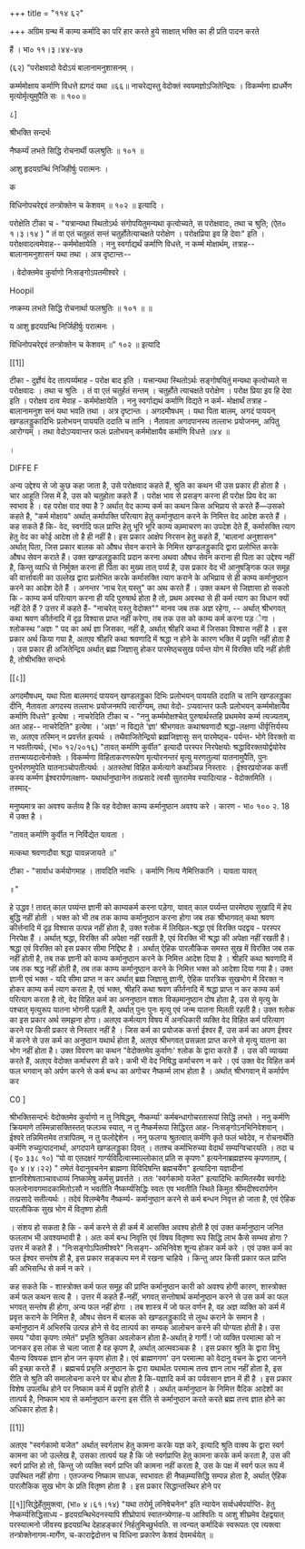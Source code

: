 +++
title = "११४ ६२"

+++
अग्रिम ग्रन्थ में काम्य कर्मादि का परि हार करते हुये साक्षात् भक्ति का ही प्रति पादन करते 

हैं । भा० ११।३।४४-४७ 

(६२) "परोक्षवादो वेदोऽयं बालानामनुशासनम् । 

कर्म्ममोक्षाय कर्माणि विधत्ते ह्यगदं यथा ॥६६॥ नाचरेद्यस्तु वेदोक्तं स्वयमज्ञोऽजितेन्द्रियः । विकर्म्मणा ह्यधर्मेण मृत्योर्मृत्युमुपैति सः ॥ १००॥ 

८] 

श्रीभक्ति सन्दर्भः 

नैष्कर्म्यं लभते सिद्धि रोचनार्थी फलश्रुतिः ॥ १०१ ॥ 

आशु हृदयग्रन्थिं निजिहीर्षुः परात्मनः । 

क 

विधिनोपचरेद्दवं तन्त्रोक्तेन च केशवम् ॥ १०२ ॥ इत्यादि । 

परोक्षेति टीका च - "यत्रान्यथा स्थितोऽर्थः संगोपयितुमन्यथा कृत्वोच्यते, स परोक्षवादः, तथा च श्रुति; (ऐत० १।३।१४ ) " तं वा एतं चतुहतं सन्तं चतुर्होतेत्याचक्षते परोक्षेण । परोक्षप्रिया इव हि देवाः" इति । परोक्षवादत्वमेवाह-- कर्ममोक्षायेति । ननु स्वर्गाद्यर्थं कर्माणि विधत्ते, न कर्म्म मोक्षार्थम्, तत्राह--बालानामनुशासनं यथा तथा । अत्र दृष्टान्तः-- 

। वेदोक्तमेव कुर्वाणो निःसङ्गोऽपतमीश्वरे । 

Hoopil 

नष्क्रम्य लभते सिद्धि रोचनार्था फलश्रुतिः ॥ १०१ ॥ ॥ 

य आशु हृदयग्रन्थि निर्जिहीर्षुः परात्मनः । 

विधिनोपचरेद्दवं तन्त्रोक्तेन च केशवम् ॥” १०२ ॥ इत्यादि 

[[1]]

टीका - दुर्ज्ञेयं वेद तात्पर्य्यमाह - परोक्ष बाद इति । यत्त्रान्यथा स्थितोऽर्थः सङ्गोषयितुं मन्यथा कृत्वोच्यते स परोक्षवादः । तथा च श्रुतिः । तं वा एतं चतुर्हतं सन्तम् । चतुर्होते त्याचक्षते परोक्षेण । परोक्ष प्रिया इव हि देवा इति । परोक्षव दत्व मेवाह - कर्ममोक्षायेति । ननु स्वर्गाद्यथं कर्माणि विद्यते न कर्म- मोक्षार्थं तत्राह - बालानामनुश सनं यथा भवति तथा । अत्र दृष्टान्तः । अगदमौषधम् । यथा पिता बालम्, अगदं पाययन् खण्डलड्डुकादिभिः प्रलोभयन् पाययति ददाति च तानि । नैतावता अगदपानस्य तल्लाभः प्रयोजनम्, अपितु आरोग्यम् । तथा वेदोऽप्यवान्तर फलंः प्रलोभयन् कर्ममोक्षायैव कर्माणि विधत्ते ॥४४ ॥ 

। 

DIFFE F 

अन्य उद्देश्य से जो कुछ कहा जाता है, उसे परोक्षवाद कहते हैं, श्रुति का कथन भी उस प्रकार ही होता है । चार आहूति जिस में है, उस को चतुहोता कहते हैं । परोक्ष भाव से प्रसङ्ग करना ही परोक्ष प्रिय वेद का स्वभाव है । वह परोक्ष वाद क्या है ? अर्थात् वेद काम्य कर्म का कथन किस अभिप्राय से करते हैं—उसको कहते है, "कर्म मोक्षाय" अर्थात् कर्मापक्ति परित्याग हेतु कर्मानुष्ठान करने के निमित्त वेद आदेश करते हैं । कह सकते हैं कि- वेद, स्वर्गादि फल प्राप्ति हेतु भूरि भूरि काम्य कम्र्माचरण का उपदेश देते हैं, कर्मासक्ति त्याग हेतु वेद का कोई आदेश तो है ही नहीं है। इस प्रकार आक्षेप निरसन हेतु कहते हैं, 'बालानां अनुशासन" अर्थात् पिता, जिस प्रकार बालक को औषध सेवन कराने के निमित्त खण्डलड्डुकादि द्वारा प्रलोभित करके औषध सेवन कराते हैं। उक्त खण्डलड्डुकादि प्रदान करना अथवा औषध सेवन कराना ही पिता का उद्देश्य नहीं है, किन्तु व्याधि से निर्मुक्त करना ही पिता का मुख्य तात् पर्य्य है, उस प्रकार वेद भी आनुषङ्गिक फल समूह की वार्त्तावली का उल्लेख द्वारा प्रलोभित करके कर्मासक्ति त्याग कराने के अभिप्राय से ही काम्य कर्मानुष्ठान करने का आदेश देते हैं । अनन्तर 'नाच रेल् यस्तु" का अथ करते हैं । उक्त कथन से जिज्ञासा हो सकतो कि - काम्य कर्म परित्याग करना ही यदि पुरुषार्थ होता है तो, प्रथम अवस्था से ही कर्म त्याग का विधान क्यों नहीं देते हैं ? उत्तर में कहते हैं- "नाचरेत् यस्तु वेदोक्त"" मानव जब तक अज्ञ रहेगा, -- अर्थात् श्रीभगवत् कथा श्रवण कीर्तनादि में दृढ़ विश्वास प्राप्त नहीं करेगा, तब तक उस को काम्य कर्म करना पड़ ेगा । श्लोकस्थ “अज्ञः " पद का अर्थ ज्ञा जिसका, नहीं है, अर्थात् श्रीहरि कथा में जिसका विश्वास नहीं है । इस प्रकार अर्थ किया गया है, अतएव श्रीहरि कथा श्रवणादि में श्रद्धा न होने के कारण भक्ति में प्रवृत्ति नहीं होता है । उस प्रकार ही अजितेन्द्रिय अर्थात् ब्रह्म जिज्ञासु होकर पारमेष्ठ्चसुख पर्यन्त योग में विरक्ति यदि नहीं होती है, तोश्रीभक्ति सन्दर्भः 

[[८]]

अगदमौषधम्, यथा पिता बालमगदं पाययन् खण्डलड्डुका दिभिः प्रलोभयन् पाययति ददाति च तानि खण्डलड्डुका दीनि, नैतावता अगदस्य तल्लाभः प्रयोजनमपि त्वारोग्यम्, तथा वेदो- ऽप्यवान्तर फलैः प्रलोभयन् कर्म्ममोक्षायैव कर्माणि विधत्ते" इत्येषा । नाचरेदिति टीका च - "ननु कर्म्ममोक्षश्चेत् पुरुषार्थस्तहि प्रथममेव कर्म्म त्यज्यताम्, अत आह-- नाचरेदिति" इत्येषा । 'अज्ञः' न विद्यते 'ज्ञा' श्रीभगवतः कथाश्रवणादौ श्रद्धा-लक्षणा धीर्वृत्तिर्यस्य सः, अतएव तस्मिन् न प्रवर्त्तत इत्यर्थः । तथैवाजितेन्द्रियो ब्रह्मजिज्ञासुः सन् पारमेष्ठ्च- पर्यन्त- भोगे विरक्तो वा न भवतीत्यर्थः, (भा० १२/२०१६) "तावत् कर्माणि कुर्वीत" इत्यादौ परस्पर निरपेक्षयोः श्रद्धाविरक्तयोर्द्वयोरेव तत्तन्मय्यदात्वेनोक्तेः । विकर्म्मणा विहिताकरणरूपेण मृत्योरनन्तरं मृत्यु मरणतुल्यां यातनामुपैति, पुनः पुनर्भरणमुपेति यातनाञ्चोपतीत्यर्थः । अतस्तेषां विहित कर्मत्यागे कथञ्चिन्न निस्तारः । ईश्वरप्रयोजक कर्त्ती कस्य कर्म्मण ईश्वरार्पणलक्षण- यथार्थानुष्ठानेन तत्प्रसादे त्वसौ सुतरामेव स्यादित्याह - वेदोक्तमिति । तस्माद्- 

मनुष्यमात्र का अवश्य कर्तव्य है कि वह वेदोक्त काम्य कर्मानुष्ठान अवश्य करे । कारण - भा० १०० २. 18 में उक्त है । 

"तावत् कर्माणि कुर्वीत न निर्विद्येत यावता । 

मत्कथा श्रवणादौवा श्रद्धा यावन्नजायते ॥" 

टीका - "सार्वाध कर्मयोगमाह । तावदिति नवभिः । कर्माणि नित्य नैमित्तिकानि । यावता यावत् 


॥" 

हे उद्धव ! तावत् काल पय्यंन्त ज्ञानी को काम्यकर्म करना पड़ेगा, यावत् काल पर्य्यन्त पारमेष्ठ्य सुखादि में हेय बुद्धि नहीं होती । भक्त को भी तब तक काम्य कर्मानुष्ठान करना होगा जब तक श्रीभागवत् कथा श्रवण कीर्त्तनादि में दृढ़ विश्वास उत्पन्न नहीं होता है, उक्त श्लोक में लिखिल-श्रद्धा एवं विरक्ति पदद्वय - परस्पर निरपेक्ष हैं । अर्थात् श्रद्धा, विरक्ति की अपेक्षा नहीं रखती है, एवं विरक्ति भी श्रद्धा की अपेक्षा नहीं रखती है। श्रद्धा एवं विरक्ति को इस प्रकार सीमा निद्दिष्ट है । अर्थात् ऐहिक पारलौकिक समस्त सुख में विरक्ति जब तक नहीं होती है, तब तक ज्ञानी को काम्य कर्मानुष्ठान करने के निमित्त आदेश दिया है । श्रीहरि कथा श्रवणादि में जब तक श्रद्ध नहीं होती है, तब तक काम्य कर्मानुष्ठान करने के निमित्त भक्त को आदेशा दिया गया है। उक्त ज्ञानी एवं भक्त - यदि सीमा प्राप्त न कर अर्थात् ब्रह्म जिज्ञासु ज्ञानी, ऐहिक पारत्रिक सुखभोग में विरक्त न होकर काम्य कर्म त्याग करता है, एवं भक्त, श्रीहरि कथा श्रवण कीर्तनादि में श्रद्धा प्राप्त न कर काम्य कर्म परित्याग करता है तो, वेद विहित कर्म का अननुष्ठान वशतः विकम्र्मानुष्ठान दोष होता है, उस से मृत्यु के पश्चात् मृत्युरूप यातना भोगनी पड़ती है, अर्थात् पुनः पुनः मृत्यु एवं जन्म यातना मिलती रहती है। उक्त श्लोक का इस प्रकार अर्थ समझना होगा। अतएव कर्मत्याग विषय में अनधिकारी व्यक्ति वेद विहित कर्म परित्याग करने पर किसी प्रकार से निस्तार नहीं है । जिस कर्म का प्रयोजक कर्त्ता ईश्वर हैं, उस कर्म का अपण ईश्वर में करने से उस कर्म का अनुष्ठान यथार्थ होता है, अतएव श्रीभगवत् प्रसन्नता प्राप्त करने से मृत्यु यातना का भोग नहीं होता है। उक्त विवरण का कथन "वेदोक्तमेव कुर्वाणः' श्लोक के द्वारा करते हैं । उस की व्याख्या करते हैं, अतएव वेदोक्त कर्माचरण ही करे। कभी भी वेद निषिद्ध कर्माचरण न करे । एवं उक्त वेद विहित कर्म फल भगवान् को अर्पण करने से कर्म बन्ध का अगोचर नैष्कर्म्म लाभ होता है । अर्थात् श्रीभगवान् में कर्मार्पण कर 

C0 ] 

श्रीभक्तिसन्दर्भः वेदोक्तमेव कुर्वाणो न तु निषिद्धम्, नैष्कर्म्या' कर्मबन्धागोचरतारूपां सिद्धि लभते । ननु कर्मणि क्रियमाणे तस्मिन्नासक्तिस्तत् फलञ्च स्यात्, न तु नैष्कर्मरूपा सिद्धिरत आह- निःसङ्गोऽनभिनिवेशवान् । ईश्वरे तन्निमित्तमेव तत्रापितम्, न तु फलोद्देशेन । ननु फलग्य श्रुतत्वात् कर्मणि कृते फलं भवेदेव, न रोचनार्थेति कर्मणि रुच्युत्पादनार्था, अगदपाने खण्डलड्डुका दिवत् । ततश्च कर्माभिरुच्या वेदार्थं सम्यग्विचारयति । तदा च ( वृ० ३३८ १०) “यो वा एतदक्षरं गार्ग्यविदित्वास्माल्लोकात् प्रति स कृपणः" इत्यनेनाब्रह्मज्ञस्य कृपणताम्, ( वृ० ४।४।२२) " तमेतं वेदानुवचनेन ब्राह्मणा विविदिषन्ति ब्रह्मचर्येण" इत्यादिना यज्ञादीनां ज्ञानविशेषताञ्चावधाय्यं निष्कामेषु कर्मसु प्रवर्त्तते । ततः 'स्वर्गकामो यजेत" इत्यादिभिः कामितस्यैव स्वर्गादेः फलत्वेनावगमादकामितोऽसौ न भवतीति नैष्कर्म्यसिद्धिः स्वतः एव भवतीति स्थिते किमुत श्रीमदीश्वरार्पणेन तत्प्रसादे सतीत्यर्थः । तदेवं विलम्बेनैव नैष्कर्म्य- कर्मानुष्ठान करने से कर्म बन्धन निवृत्त हो जाता है, एवं ऐहिक पारलौकिक सुख भोग में वितृष्णा होती 

। संशय हो सकता है कि - कर्म करने से ही कर्म में आसक्ति अवश्य होती है एवं उक्त कर्मानुष्ठान जनित फललाभ भी अवश्यम्भावी है । अतः कर्म बन्ध निवृत्ति एवं विषय वितृष्णा रूप सिद्धि लाभ कैसे सम्भव होगा ? उत्तर में कहते हैं । "निःसङ्गोऽपितमीश्वरे" निःसङ्ग- अभिनिवेश शून्य होकर कर्म करे । एवं उक्त कर्म का फल ईश्वर सन्तोष ही है, इस प्रकार सङ्कल्प मन में रखना चाहिये । किन्तु अपर किसी प्रकार फल प्राप्ति की अभिसन्धि से कर्म न करे । 

कह सकते कि - शास्त्रोक्त कर्म फल समूह की प्राप्ति कर्मानुष्ठान कारी को अवश्य होगी कारण, शास्त्रोक्त कर्म फल कथन सत्य है । उत्तर में कहते हैं-नहीं, भगवत् सन्तोषार्थ कर्मानुष्ठान करने से उस कर्म का फल भगवत् सन्तोष ही होगा, अन्य फल नहीं होगा । तब शास्त्र में जो फल वर्णन है, वह अज्ञ व्यक्ति को कर्म में प्रवृत्त कराने के निमित्त है, औषध सेवन में बालक को खण्डलड्डुकादि से लुब्ध कराने के समान है । कर्मानुष्ठान में अभिरुचि उत्पन्न होने से वेद तात्पर्य का सम्यक् आलोचन करने की योग्यता होती है। उस समय "योवा कृपणः तमेतं" प्रभृति श्रुतिका अवलोकन होता है-अर्थात् हे गार्गी ! जो व्यक्ति परमात्मा को न जानकर इस लोक से चला जाता है वह कृपण है, अर्थात् आत्मवञ्चक है । इस प्रकार श्रुति के द्वारा विभु चैतन्य विषयक ज्ञान होन जन कृपण होता है। एवं ब्राह्मणगण' उन परमात्मा को वेदानु वचन के द्वारा जानने की इच्छा करते हैं । ब्रह्मचर्य प्रभृति अनुष्ठान के द्वारा यथार्थतः परमात्म तत्त्व ज्ञान लाभ नहीं होता है, इस रीति से श्रुति की समालोचना करने पर बोध होता है कि-यज्ञादि कर्म का पर्यवसान ज्ञान में ही है । इस प्रकार विशेष उपलब्धि होने पर निष्काम कर्म में प्रवृत्ति होती है । अर्थात् कर्मानुष्ठान के निमित्त वैदिक आदेशों का तात्पर्य है, निष्काम भाव से कर्मानुष्ठान करना इस रीति से कर्मानुष्ठान करते करते ब्रह्म तत्त्व ज्ञात होने का अधिकार होता है। 

[[1]]

अतएव "स्वर्गकामो यजेत" अर्थात् स्वर्गलाभ हेतु कामना करके यज्ञ करे, इत्यादि श्रुति वाक्य के द्वारा स्वर्ग कामना का जो उल्लेख है, उसका तात्पर्य यह है कि जो स्वर्गप्राप्ति हेतु कामना करके कर्म करता है, उस की स्वर्ग प्राप्ति हो तो, किन्तु जो व्यक्ति स्वर्ग प्राप्ति की कामना नहीं करता है, उस के पक्ष में स्वर्ग फल रूप में उपस्थित नहीं होगा । एतज्जन्य निष्काम साधक, स्वभावतः ही नैष्कम्र्म्यसिद्धि सम्पन्न होता है, अर्थात् ऐहिक पारलौकिक सुख भोग के प्रति वितृष्ण होता है । इस प्रकार सिद्धान्तस्थिर होने पर 



[[१]]सिद्धेर्हेतुमुक्त्वा, (भा० ४।६१।१४) "यथा तरोर्मू लनिषेचनेन" इति न्यायेन सर्व्वधर्मपर्याप्ति- हेतु नेष्कर्म्यसिद्धिसाध्य - हृदयग्रन्थिभेदनस्यापि शीघ्रोपायं स्वातन्त्र्येणाह-य आश्वितिः य आशु शीघ्रमेव देहद्वयात् परस्यात्मनो जीवस्य हृदयग्रन्थि देहाहङ्कारं निर्हतुमिच्छुर्भवति. स त्वन्यत् कर्मादिकं स्वरूपतः एव त्यक्त्वा तन्त्रोक्तेनागम-मार्गेण, च-काराद्वेदोत्तन च विधिना प्रकारेण केशवं देवमर्चयेत् ॥ 

